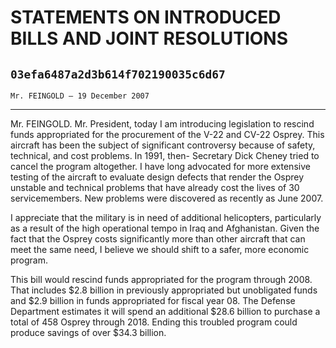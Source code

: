 # STATEMENTS ON INTRODUCED BILLS AND JOINT RESOLUTIONS
## `03efa6487a2d3b614f702190035c6d67`
`Mr. FEINGOLD — 19 December 2007`

---


Mr. FEINGOLD. Mr. President, today I am introducing legislation to 
rescind funds appropriated for the procurement of the V-22 and CV-22 
Osprey. This aircraft has been the subject of significant controversy 
because of safety, technical, and cost problems. In 1991, then-
Secretary Dick Cheney tried to cancel the program altogether. I have 
long advocated for more extensive testing of the aircraft to evaluate 
design defects that render the Osprey unstable and technical problems 
that have already cost the lives of 30 servicemembers. New problems 
were discovered as recently as June 2007.

I appreciate that the military is in need of additional helicopters, 
particularly as a result of the high operational tempo in Iraq and 
Afghanistan. Given the fact that the Osprey costs significantly more 
than other aircraft that can meet the same need, I believe we should 
shift to a safer, more economic program.

This bill would rescind funds appropriated for the program through 
2008. That includes $2.8 billion in previously appropriated but 
unobligated funds and $2.9 billion in funds appropriated for fiscal 
year 08. The Defense Department estimates it will spend an additional 
$28.6 billion to purchase a total of 458 Osprey through 2018. Ending 
this troubled program could produce savings of over $34.3 billion.